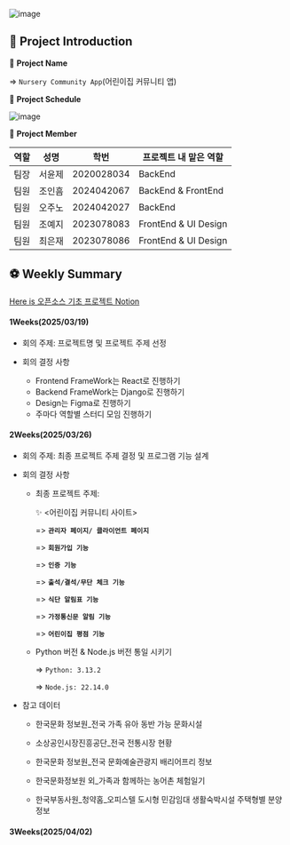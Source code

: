![image](https://github.com/user-attachments/assets/98acb9a2-a7ba-4e02-97fa-a3bca9d28f1f)


## 🏀 Project Introduction

📌 **Project Name**

=> `Nursery Community App`(어린이집 커뮤니티 앱)

📌 **Project Schedule**

![image](https://github.com/user-attachments/assets/70aec225-f62e-4a87-9b82-895871979d1e)

📌 **Project Member**

|  역할  |  성명  |   학번  |  프로젝트 내 맡은 역할  |
|--------|--------|---------|------------------------|
|  팀장  |  서윤제 | 2020028034 |   BackEnd           |
|  팀원  |  조인흠 | 2024042067 |   BackEnd & FrontEnd     |
|  팀원  |  오주노 | 2024042027 |   BackEnd                |
|  팀원  |  조예지 | 2023078083 |   FrontEnd & UI Design   |
|  팀원  |  최은재 | 2023078086 |   FrontEnd & UI Design   |


## ⚽ Weekly Summary

[Here is 오픈소스 기초 프로젝트 Notion](https://www.notion.so/1b4ee048c98f80bdbabee8e7aa3b08e4)

#### 1Weeks(2025/03/19)

- 회의 주제: 프로젝트명 및 프로젝트 주제 선정

- 회의 결정 사항
  - Frontend FrameWork는 React로 진행하기
  - Backend FrameWork는 Django로 진행하기
  - Design는 Figma로 진행하기
  - 주마다 역할별 스터디 모임 진행하기
 
#### 2Weeks(2025/03/26)

- 회의 주제: 최종 프로젝트 주제 결정 및 프로그램 기능 설계

- 회의 결정 사항
  - 최종 프로젝트 주제:
    
    ✨ <어린이집 커뮤니티 사이트>

    => **`관리자 페이지/ 클라이언트 페이지`**
    
    => **`회원가입 기능`**
    
    => **`인증 기능`**
    
    => **`출석/결석/무단 체크 기능`**
    
    => **`식단 알림표 기능`**
    
    => **`가정통신문 알림 기능`**
    
    => **`어린이집 평점 기능`**         
    
  - Python 버전 & Node.js 버전 통일 시키기
    
    => `Python: 3.13.2`
    
    => `Node.js: 22.14.0`

- 참고 데이터

  - 한국문화 정보원_전국 가족 유아 동반 가능 문화시설
    
  - 소상공인시장진흥공단_전국 전통시장 현황
    
  - 한국문화 정보원_전국 문화예술관광지 배리어프리 정보
    
  - 한국문화정보원 외_가족과 함께하는 농어촌 체험일기
    
  - 한국부동사원_청약홈_오피스텔 도시형 민감임대 생활숙박시설 주택형별 분양정보
  
 #### 3Weeks(2025/04/02)
 
